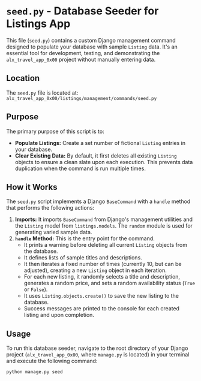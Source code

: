 # `seed.py` - Database Seeder for Listings App

This file (`seed.py`) contains a custom Django management command designed to populate your database with sample `Listing` data. It's an essential tool for development, testing, and demonstrating the `alx_travel_app_0x00` project without manually entering data.

## Location

The `seed.py` file is located at:
`alx_travel_app_0x00/listings/management/commands/seed.py`

## Purpose

The primary purpose of this script is to:
* **Populate Listings:** Create a set number of fictional `Listing` entries in your database.
* **Clear Existing Data:** By default, it first deletes all existing `Listing` objects to ensure a clean slate upon each execution. This prevents data duplication when the command is run multiple times.

## How it Works

The `seed.py` script implements a Django `BaseCommand` with a `handle` method that performs the following actions:

1.  **Imports:** It imports `BaseCommand` from Django's management utilities and the `Listing` model from `listings.models`. The `random` module is used for generating varied sample data.
2.  **`handle` Method:** This is the entry point for the command.
    * It prints a warning before deleting all current `Listing` objects from the database.
    * It defines lists of sample titles and descriptions.
    * It then iterates a fixed number of times (currently 10, but can be adjusted), creating a new `Listing` object in each iteration.
    * For each new listing, it randomly selects a title and description, generates a random price, and sets a random availability status (`True` or `False`).
    * It uses `Listing.objects.create()` to save the new listing to the database.
    * Success messages are printed to the console for each created listing and upon completion.

## Usage

To run this database seeder, navigate to the root directory of your Django project (`alx_travel_app_0x00`, where `manage.py` is located) in your terminal and execute the following command:

```bash
python manage.py seed